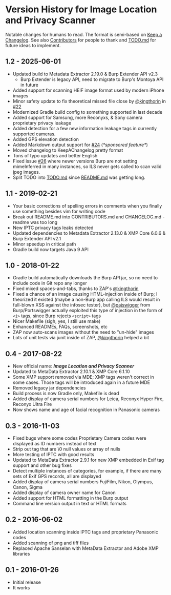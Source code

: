 # Version History for Image Location and Privacy Scanner

Notable changes for humans to read.  The format is semi-based on [Keep a Changelog](https://keepachangelog.com/en/1.0.0/).  See also [Contributors](CONTRIBUTORS.md) for people to thank and [TODO.md](TODO.md) for future ideas to implement. 

## 1.2 - 2025-06-01
- Updated build to Metadata Extractor 2.19.0 & Burp Extender API v2.3
    + Burp Extender is legacy API, need to migrate to Burp's Montoya API in future
- Added support for scanning HEIF image format used by modern iPhone images
- Minor safety update to fix theoretical missed file close by [@kingthorin](https://github.com/kingthorin) in [#22](https://github.com/veggiespam/ImageLocationScanner/issues/22) 
- Modernized Gradle build config to something supported in last decade
- Added support for Samsung, more Reconyxs, & Sony camera proprietary privacy leakage 
- Added detection for a few new information leakage tags in currently supported cameras.
- Added GPS elevation detection
- Added Markdown output support for [#24](https://github.com/veggiespam/ImageLocationScanner/issues/24) (*\*sponsored feature\**)
- Moved changelog to KeepAChangelog pretty format
- Tons of typo updates and better English
- Fixed issue [#26](https://github.com/veggiespam/ImageLocationScanner/issues/26) where newer versions Burp are not setting mimeInferred in many instances, so ILS never gets called to scan valid jpeg images.
- Split TODO into [TODO.md](TODO.md) since [README.md](README.md) was getting long.

## 1.1 - 2019-02-21
- Your basic corrections of spelling errors in comments when you finally use something besides vim for writing code
- Break out README.md into CONTRIBUTORS.md and CHANGELOG.md - readme was too long
- New IPTC privacy tags leaks detected
- Updated dependencies to Metadata Extractor 2.13.0 & XMP Core 6.0.6 & Burp Extender API v2.1
- Minor speedup in critical path
- Gradle build now targets Java 9 API

## 1.0 - 2018-01-22
- Gradle build automatically downloads the Burp API jar, so no need to include code in Git repo any longer
- Fixed mixed spaces-and-tabs, thanks to ZAP's [@kingthorin](https://github.com/kingthorin)
- Fixed a chance of an image causing HTML-injection inside of Burp; I theorized it existed (maybe a non-Burp app calling ILS would result in full-blown XSS against the infosec tester), but [@pajswigger](https://github.com/pajswigger) from Burp/Portswigger actually exploited this type of injection in the form of `<i>` tags, since Burp rejects `<script>` tags
- Nicer Makefile (sigh, yes, I still use make)
- Enhanced READMEs, FAQs, screenshots, etc
- ZAP now auto-scans images without the need to "un-hide" images
- Lots of unit tests via junit inside of ZAP, [@kingthorin](https://github.com/kingthorin) helped a bit

## 0.4 - 2017-08-22
- New official name: ***Image Location and Privacy Scanner***
- Updated to MetaData Extractor 2.10.1 & XMP Core 6.1.10
- Some XMP support removed via MDE; XMP tags weren't correct in some cases.  Those tags will be introduced again in a future MDE
- Removed legacy jar dependencies
- Build process is now Gradle only, Makefile is dead
- Added display of camera serial numbers for Leica, Reconyx Hyper Fire, Reconyx Ultra Fire
- Now shows name and age of facial recognition in Panasonic cameras

## 0.3 - 2016-11-03
- Fixed bugs where some codes Proprietary Camera codes were displayed as ID numbers instead of text
- Strip out tag that are \\0 null values or array of nulls
- More testing of IPTC with good results
- Updated to MetaData Extractor 2.9.1 for new XMP embedded in Exif tag support and other bug fixes
- Detect multiple instances of categories, for example, if there are many sets of Exif GPS records, all are displayed
- Added display of camera serial numbers FujiFilm, Nikon, Olympus, Canon, Sigma
- Added display of camera owner name for Canon
- Added support for HTML formatting in the Burp output
- Command line version output in text or HTML formats

## 0.2 - 2016-06-02
- Added location scanning inside IPTC tags and proprietary Panasonic codes
- Added scanning of png and tiff files
- Replaced Apache Sanselan with MetaData Extractor and Adobe XMP libraries

## 0.1 - 2016-01-26
- Initial release
- It works

<!--
vim: autoindent noexpandtab tabstop=4 shiftwidth=4
-->
